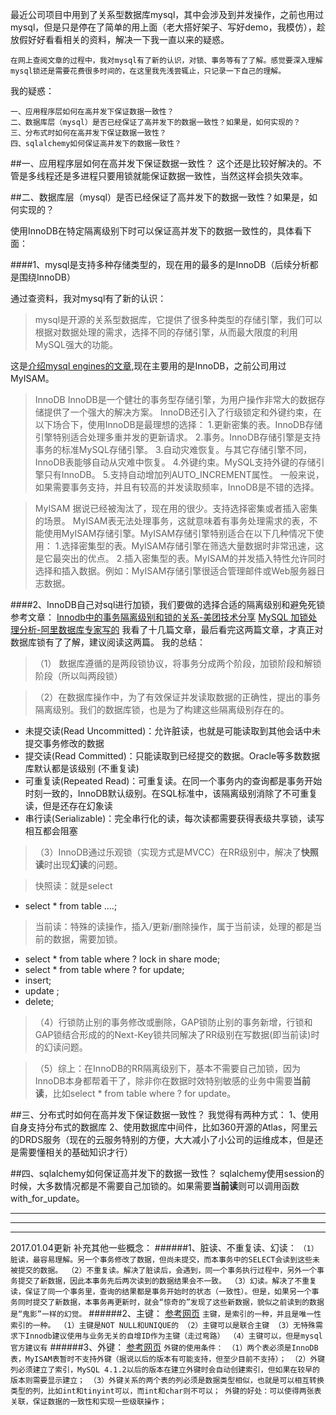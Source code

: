 最近公司项目中用到了关系型数据库mysql，其中会涉及到并发操作，之前也用过mysql，但是只是停在了简单的用上面（老大搭好架子、写好demo，我模仿），趁放假好好看看相关的资料，解决一下我一直以来的疑惑。

`
在网上查阅文章的过程中，我对mysql有了新的认识，对锁、事务等有了了解。感觉要深入理解mysql锁还是需要花费很多时间的，在这里我先浅尝辄止，只记录一下自己的理解。
`

我的疑惑：
```
一、应用程序层如何在高并发下保证数据一致性？
二、数据库层（mysql）是否已经保证了高并发下的数据一致性？如果是，如何实现的？
三、分布式时如何在高并发下保证数据一致性？
四、sqlalchemy如何保证高并发下的数据一致性？
```

##一、应用程序层如何在高并发下保证数据一致性？
这个还是比较好解决的。不管是多线程还是多进程只要用锁就能保证数据一致性，当然这样会损失效率。

##二、数据库层（mysql）是否已经保证了高并发下的数据一致性？如果是，如何实现的？

使用InnoDB在特定隔离级别下时可以保证高并发下的数据一致性的，具体看下面：

####1、mysql是支持多种存储类型的，现在用的最多的是InnoDB（后续分析都是围绕InnoDB）

通过查资料，我对mysql有了新的认识：

>mysql是开源的关系型数据库，它提供了很多种类型的存储引擎，我们可以根据对数据处理的需求，选择不同的存储引擎，从而最大限度的利用MySQL强大的功能。

这是[介绍mysql engines的文章](http://www.jellythink.com/archives/640),现在主要用的是InnoDB，之前公司用过MyISAM。

>InnoDB 
InnoDB是一个健壮的事务型存储引擎，为用户操作非常大的数据存储提供了一个强大的解决方案。
InnoDB还引入了行级锁定和外键约束，在以下场合下，使用InnoDB是最理想的选择：
1.更新密集的表。InnoDB存储引擎特别适合处理多重并发的更新请求。
2.事务。InnoDB存储引擎是支持事务的标准MySQL存储引擎。
3.自动灾难恢复。与其它存储引擎不同，InnoDB表能够自动从灾难中恢复。
4.外键约束。MySQL支持外键的存储引擎只有InnoDB。
5.支持自动增加列AUTO_INCREMENT属性。
一般来说，如果需要事务支持，并且有较高的并发读取频率，InnoDB是不错的选择。

>MyISAM
据说已经被淘汰了，现在用的很少。支持选择密集或者插入密集的场景。
MyISAM表无法处理事务，这就意味着有事务处理需求的表，不能使用MyISAM存储引擎。MyISAM存储引擎特别适合在以下几种情况下使用：
1.选择密集型的表。MyISAM存储引擎在筛选大量数据时非常迅速，这是它最突出的优点。
2.插入密集型的表。MyISAM的并发插入特性允许同时选择和插入数据。例如：MyISAM存储引擎很适合管理邮件或Web服务器日志数据。

####2、InnoDB自己对sql进行加锁，我们要做的选择合适的隔离级别和避免死锁
参考文章：
[Innodb中的事务隔离级别和锁的关系-美团技术分享](http://tech.meituan.com/innodb-lock.html)
[MySQL 加锁处理分析-阿里数据库专家写的](http://hedengcheng.com/?p=771#_Toc374698316)
我看了十几篇文章，最后看完这两篇文章，才真正对数据库锁有了了解，建议阅读这两篇。
我的总结：

>（1） 数据库遵循的是两段锁协议，将事务分成两个阶段，加锁阶段和解锁阶段（所以叫两段锁）

>（2）在数据库操作中，为了有效保证并发读取数据的正确性，提出的事务隔离级别。我们的数据库锁，也是为了构建这些隔离级别存在的。
- 未提交读(Read Uncommitted)：允许脏读，也就是可能读取到其他会话中未提交事务修改的数据
- 提交读(Read Committed)：只能读取到已经提交的数据。Oracle等多数数据库默认都是该级别 (不重复读)
- 可重复读(Repeated Read)：可重复读。在同一个事务内的查询都是事务开始时刻一致的，InnoDB默认级别。在SQL标准中，该隔离级别消除了不可重复读，但是还存在幻象读
- 串行读(Serializable)：完全串行化的读，每次读都需要获得表级共享锁，读写相互都会阻塞

>（3）InnoDB通过乐观锁（实现方式是MVCC）在RR级别中，解决了**快照读**时出现**幻读**的问题。

>快照读：就是select
- select * from table ....;

>当前读：特殊的读操作，插入/更新/删除操作，属于当前读，处理的都是当前的数据，需要加锁。
- select * from table where ? lock in share mode;
- select * from table where ? for update;
- insert;
- update ;
- delete;

>（4）行锁防止别的事务修改或删除，GAP锁防止别的事务新增，行锁和GAP锁结合形成的的Next-Key锁共同解决了RR级别在写数据(即当前读)时的幻读问题。

>（5）综上：在InnoDB的RR隔离级别下，基本不需要自己加锁，因为InnoDB本身都帮着干了，除非你在数据时效特别敏感的业务中需要**当前读**，比如select * from table where ? for update。


##三、分布式时如何在高并发下保证数据一致性？
我觉得有两种方式：
1、使用自身支持分布式的数据库
2、使用数据库中间件，比如360开源的Atlas，阿里云的DRDS服务（现在的云服务特别的方便，大大减小了小公司的运维成本，但是还是需要懂相关的基础知识才行）

##四、sqlalchemy如何保证高并发下的数据一致性？
sqlalchemy使用session的时候，大多数情况都是不需要自己加锁的。如果需要**当前读**则可以调用函数with_for_update。


***
***
***
2017.01.04更新
补充其他一些概念：
######1、脏读、不重复读、幻读：
`
（1）脏读，最容易理解。另一个事务修改了数据，但尚未提交，而本事务中的SELECT会读到这些未被提交的数据。
（2）不重复读。解决了脏读后，会遇到，同一个事务执行过程中，另外一个事务提交了新数据，因此本事务先后两次读到的数据结果会不一致。
（3）幻读。解决了不重复读，保证了同一个事务里，查询的结果都是事务开始时的状态（一致性）。但是，如果另一个事务同时提交了新数据，本事务再更新时，就会“惊奇的”发现了这些新数据，貌似之前读到的数据是“鬼影”一样的幻觉。
`
######2、主键：
[参考网页](https://ruby-china.org/topics/26352)
`
主键，是索引的一种，并且是唯一性索引的一种。
（1）主键是NOT NULL和UNIQUE的
（2）主键可以是联合主键
（3）无特殊需求下Innodb建议使用与业务无关的自增ID作为主键（走过弯路）
（4）主键可以，但是mysql官方建议有
`
######3、外键：
[参考网页](http://www.cppblog.com/wolf/articles/69089.html)
`
外键的使用条件：
（1）两个表必须是InnoDB表，MyISAM表暂时不支持外键（据说以后的版本有可能支持，但至少目前不支持）；
（2）外键列必须建立了索引，MySQL 4.1.2以后的版本在建立外键时会自动创建索引，但如果在较早的版本则需要显示建立；
（3）外键关系的两个表的列必须是数据类型相似，也就是可以相互转换类型的列，比如int和tinyint可以，而int和char则不可以；
外键的好处：可以使得两张表关联，保证数据的一致性和实现一些级联操作；
`
